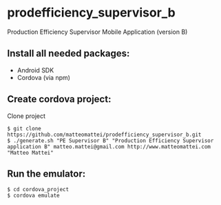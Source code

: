 prodefficiency_supervisor_b
===========================

Production Efficiency Supervisor Mobile Application (version B)

Install all needed packages:
----------------------------

 - Android SDK
 - Cordova (via npm)

Create cordova project:
-----------------------

Clone project

```
$ git clone https://github.com/matteomattei/prodefficiency_supervisor_b.git
$ ./generate.sh "PE Supervisor B" "Production Efficiency Supervisor application B" matteo.mattei@gmail.com http://www.matteomattei.com "Matteo Mattei" 
```

Run the emulator:
-----------------

```
$ cd cordova_project
$ cordova emulate 
```
